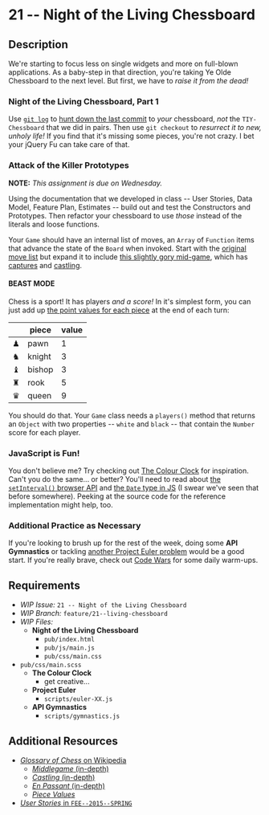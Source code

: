 # 21 -- Night of the Living Chessboard

## Description

We're starting to focus less on single widgets and more on full-blown applications. As a baby-step in that direction, you're taking Ye Olde Chessboard to the next level. But first, we have to _raise it from the dead!_

### Night of the Living Chessboard, Part 1

Use [`git log`](http://git-scm.com/docs/git-log) to [hunt down the last commit](http://git-scm.com/book/en/v2/Git-Basics-Viewing-the-Commit-History) to _your_ chessboard, _not_ the `TIY-Chessboard` that we did in pairs. Then use `git checkout` to _resurrect it to new, unholy life!_ If you find that it's missing some pieces, you're not crazy. I bet your jQuery Fu can take care of that.

### Attack of the Killer Prototypes

**NOTE:** _This assignment is due on Wednesday._

Using the documentation that we developed in class -- User Stories, Data Model, Feature Plan, Estimates -- build out and test the Constructors and Prototypes. Then refactor your chessboard to use _those_ instead of the literals and loose functions.

Your `Game` should have an internal list of moves, an `Array` of `Function` items that advance the state of the `Board` when invoked. Start with the [original move list](http://j.mp/1BSJj9W) but expand it to include [this slightly gory mid-game](http://j.mp/1zBsDGo), which has [captures](http://j.mp/1zBtaYR) and [castling](http://j.mp/1zBtdUO).

#### BEAST MODE

Chess is a sport! It has players _and a score!_ In it's simplest form, you can just add up [the point values for each piece](http://en.wikipedia.org/wiki/Chess_piece_relative_value) at the end of each turn:

|          | piece   | value   |
|----------|---------|---------|
| &#x265f; | pawn    | 1       |
| &#x265e; | knight  | 3       |
| &#x265d; | bishop  | 3       |
| &#x265c; | rook    | 5       |
| &#x265b; | queen   | 9       |

You should do that. Your `Game` class needs a `players()` method that returns an `Object` with two properties -- `white` and `black` -- that contain the `Number` score for each player.

### JavaScript is Fun!

You don't believe me? Try checking out [The Colour Clock](http://thecolourclock.co.uk) for inspiration. Can't you do the same... or better? You'll need to read about [the `setInterval()` browser API](http://j.mp/1zpUvbU) and [the `Date` type in JS](http://j.mp/1zpUIMf) (I swear we've seen that before somewhere). Peeking at the source code for the reference implementation might help, too.

### Additional Practice as Necessary

If you're looking to brush up for the rest of the week, doing some **API Gymnastics** or tackling [another Project Euler problem](http://projecteuler.net/problems) would be a good start. If you're really brave, check out [Code Wars](http://codewars.com) for some daily warm-ups.

## Requirements

* _WIP Issue:_ `21 -- Night of the Living Chessboard`
* _WIP Branch:_ `feature/21--living-chessboard`
* _WIP Files:_
  * **Night of the Living Chessboard**
    * `pub/index.html`
    * `pub/js/main.js`
    * `pub/css/main.css`
* `pub/css/main.scss`
  * **The Colour Clock**
    * get creative...
  * **Project Euler**
    * `scripts/euler-XX.js`
  * **API Gymnastics**
    * `scripts/gymnastics.js`

## Additional Resources

* [_Glossary of Chess_ on Wikipedia](http://en.wikipedia.org/wiki/Glossary_of_chess)
  * [_Middlegame_ (in-depth)](http://en.wikipedia.org/wiki/Chess_middlegame)
  * [_Castling_ (in-depth)](http://en.wikipedia.org/wiki/Castling)
  * [_En Passant_ (in-depth)](http://en.wikipedia.org/wiki/En_passant)
  * [_Piece Values_](http://en.wikipedia.org/wiki/Chess_piece_relative_value)
* [_User Stories_ in `FEE--2015--SPRING`](https://github.com/TheIronYard--Orlando/FEE--2015--SPRING/wiki/User-Stories----Chessboard)

